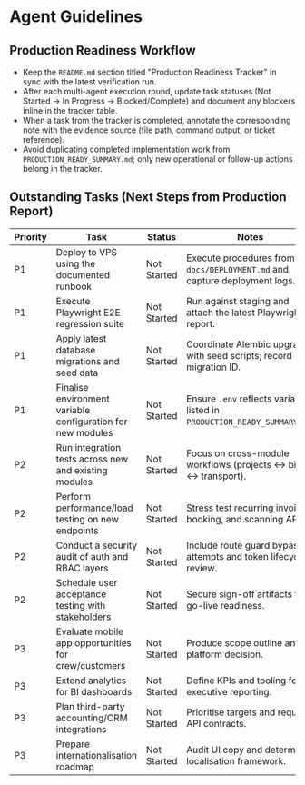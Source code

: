 # Agent Guidelines

## Production Readiness Workflow
- Keep the `README.md` section titled "Production Readiness Tracker" in sync with the latest verification run.
- After each multi-agent execution round, update task statuses (Not Started → In Progress → Blocked/Complete) and document any blockers inline in the tracker table.
- When a task from the tracker is completed, annotate the corresponding note with the evidence source (file path, command output, or ticket reference).
- Avoid duplicating completed implementation work from `PRODUCTION_READY_SUMMARY.md`; only new operational or follow-up actions belong in the tracker.

## Outstanding Tasks (Next Steps from Production Report)
| Priority | Task | Status | Notes |
| --- | --- | --- | --- |
| P1 | Deploy to VPS using the documented runbook | Not Started | Execute procedures from `docs/DEPLOYMENT.md` and capture deployment logs. |
| P1 | Execute Playwright E2E regression suite | Not Started | Run against staging and attach the latest Playwright report. |
| P1 | Apply latest database migrations and seed data | Not Started | Coordinate Alembic upgrades with seed scripts; record migration ID. |
| P1 | Finalise environment variable configuration for new modules | Not Started | Ensure `.env` reflects variables listed in `PRODUCTION_READY_SUMMARY.md`. |
| P2 | Run integration tests across new and existing modules | Not Started | Focus on cross-module workflows (projects ↔ billing ↔ transport). |
| P2 | Perform performance/load testing on new endpoints | Not Started | Stress test recurring invoices, booking, and scanning APIs. |
| P2 | Conduct a security audit of auth and RBAC layers | Not Started | Include route guard bypass attempts and token lifecycle review. |
| P2 | Schedule user acceptance testing with stakeholders | Not Started | Secure sign-off artifacts for go-live readiness. |
| P3 | Evaluate mobile app opportunities for crew/customers | Not Started | Produce scope outline and platform decision. |
| P3 | Extend analytics for BI dashboards | Not Started | Define KPIs and tooling for executive reporting. |
| P3 | Plan third-party accounting/CRM integrations | Not Started | Prioritise targets and required API contracts. |
| P3 | Prepare internationalisation roadmap | Not Started | Audit UI copy and determine localisation framework. |
